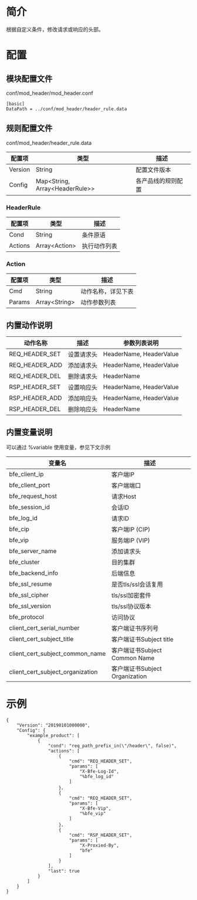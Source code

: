 # 简介 

根据自定义条件，修改请求或响应的头部。

# 配置

## 模块配置文件

  conf/mod_header/mod_header.conf

  ```
  [basic]
  DataPath = ../conf/mod_header/header_rule.data
  ```

## 规则配置文件

  conf/mod_header/header_rule.data

  | 配置项  | 类型   | 描述                                                         |
  | ------- | ------ | ------------------------------------------------------------ |
  | Version | String | 配置文件版本                                                 |
  | Config  | Map&lt;String, Array&lt;HeaderRule&gt;&gt; | 各产品线的规则配置 |
  
### HeaderRule

  | 配置项  | 类型   | 描述                                                         |
  | ------- | ------ | ------------------------------------------------------------ |
  | Cond | String | 条件原语                                                 |
  | Actions  | Array&lt;Action&gt; | 执行动作列表 |

### Action

  | 配置项  | 类型   | 描述                                                         |
  | ------- | ------ | ------------------------------------------------------------ |
  | Cmd | String | 动作名称，详见下表                                                 |
  | Params  | Array&lt;String&gt; | 动作参数列表 |

## 内置动作说明

  | 动作名称        | 描述       | 参数列表说明 |
  | -------------- | ---------- | --------- |
  | REQ_HEADER_SET | 设置请求头 | HeaderName, HeaderValue | 
  | REQ_HEADER_ADD | 添加请求头 | HeaderName, HeaderValue |
  | REQ_HEADER_DEL | 删除请求头 | HeaderName |
  | RSP_HEADER_SET | 设置响应头 | HeaderName, HeaderValue |
  | RSP_HEADER_ADD | 添加响应头 | HeaderName, HeaderValue |
  | RSP_HEADER_DEL | 删除响应头 | HeaderName |
  
## 内置变量说明

可以通过 %variable 使用变量，参见下文示例

  | 变量名         | 描述       |
  | -------------- | ---------- |
  | bfe_client_ip | 客户端IP |
  | bfe_client_port | 客户端端口 |
  | bfe_request_host | 请求Host |
  | bfe_session_id | 会话ID |
  | bfe_log_id | 请求ID |
  | bfe_cip | 客户端IP (CIP) |
  | bfe_vip | 服务端IP (VIP) |
  | bfe_server_name | 添加请求头 |
  | bfe_cluster | 目的集群 |
  | bfe_backend_info | 后端信息 |
  | bfe_ssl_resume | 是否tls/ssl会话复用 |
  | bfe_ssl_cipher | tls/ssl加密套件 |
  | bfe_ssl_version | tls/ssl协议版本 |
  | bfe_protocol | 访问协议 |
  | client_cert_serial_number | 客户端证书序列号 |
  | client_cert_subject_title | 客户端证书Subject title |
  | client_cert_subject_common_name | 客户端证书Subject Common Name |
  | client_cert_subject_organization | 客户端证书Subject Organization |
  
# 示例

  ```
  {
      "Version": "20190101000000",
      "Config": {
          "example_product": [
              {
                  "cond": "req_path_prefix_in(\"/header\", false)",
                  "actions": [
                      {
                          "cmd": "REQ_HEADER_SET",
                          "params": [
                              "X-Bfe-Log-Id",
                              "%bfe_log_id"
                          ]
                      }，
                      {
                          "cmd": "REQ_HEADER_SET",
                          "params": [
                              "X-Bfe-Vip",
                              "%bfe_vip"
                          ]
                      }，
                      {
                          "cmd": "RSP_HEADER_SET",
                          "params": [
                              "X-Proxied-By",
                              "bfe"
                          ]
                      }
                  ],
                  "last": true
              }
          ]
      }
  }
  ```

